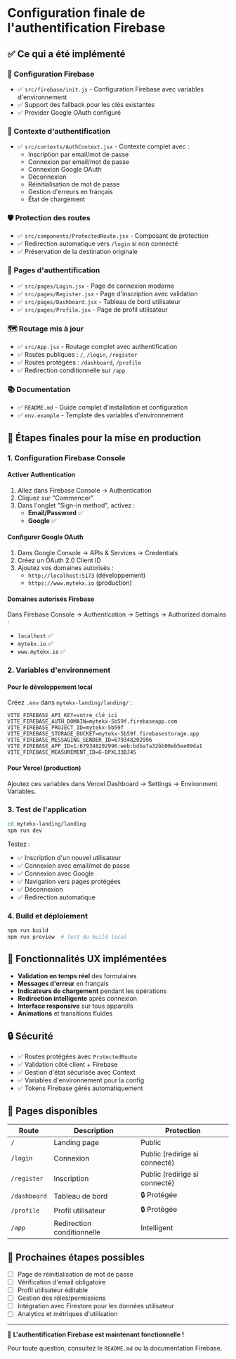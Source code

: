 # Configuration finale de l'authentification Firebase

## ✅ Ce qui a été implémenté

### 🔧 Configuration Firebase
- ✅ `src/firebase/init.js` - Configuration Firebase avec variables d'environnement
- ✅ Support des fallback pour les clés existantes
- ✅ Provider Google OAuth configuré

### 🎯 Contexte d'authentification
- ✅ `src/contexts/AuthContext.jsx` - Contexte complet avec :
  - Inscription par email/mot de passe
  - Connexion par email/mot de passe  
  - Connexion Google OAuth
  - Déconnexion
  - Réinitialisation de mot de passe
  - Gestion d'erreurs en français
  - État de chargement

### 🛡️ Protection des routes
- ✅ `src/components/ProtectedRoute.jsx` - Composant de protection
- ✅ Redirection automatique vers `/login` si non connecté
- ✅ Préservation de la destination originale

### 📄 Pages d'authentification
- ✅ `src/pages/Login.jsx` - Page de connexion moderne
- ✅ `src/pages/Register.jsx` - Page d'inscription avec validation
- ✅ `src/pages/Dashboard.jsx` - Tableau de bord utilisateur
- ✅ `src/pages/Profile.jsx` - Page de profil utilisateur

### 🗺️ Routage mis à jour
- ✅ `src/App.jsx` - Routage complet avec authentification
- ✅ Routes publiques : `/`, `/login`, `/register`
- ✅ Routes protégées : `/dashboard`, `/profile`
- ✅ Redirection conditionnelle sur `/app`

### 📚 Documentation
- ✅ `README.md` - Guide complet d'installation et configuration
- ✅ `env.example` - Template des variables d'environnement

## 🚀 Étapes finales pour la mise en production

### 1. Configuration Firebase Console

#### Activer Authentication
1. Allez dans Firebase Console → Authentication
2. Cliquez sur "Commencer"
3. Dans l'onglet "Sign-in method", activez :
   - **Email/Password** ✅
   - **Google** ✅

#### Configurer Google OAuth
1. Dans Google Console → APIs & Services → Credentials
2. Créez un OAuth 2.0 Client ID
3. Ajoutez vos domaines autorisés :
   - `http://localhost:5173` (développement)
   - `https://www.mytekx.io` (production)

#### Domaines autorisés Firebase
Dans Firebase Console → Authentication → Settings → Authorized domains :
- `localhost` ✅
- `mytekx.io` ✅
- `www.mytekx.io` ✅

### 2. Variables d'environnement

#### Pour le développement local
Créez `.env` dans `mytekx-landing/landing/` :
```env
VITE_FIREBASE_API_KEY=votre_clé_ici
VITE_FIREBASE_AUTH_DOMAIN=mytekx-5b59f.firebaseapp.com
VITE_FIREBASE_PROJECT_ID=mytekx-5b59f
VITE_FIREBASE_STORAGE_BUCKET=mytekx-5b59f.firebasestorage.app
VITE_FIREBASE_MESSAGING_SENDER_ID=679348202996
VITE_FIREBASE_APP_ID=1:679348202996:web:bdba7a32bb00eb5ee09da1
VITE_FIREBASE_MEASUREMENT_ID=G-DPXL33BJ4S
```

#### Pour Vercel (production)
Ajoutez ces variables dans Vercel Dashboard → Settings → Environment Variables.

### 3. Test de l'application

```bash
cd mytekx-landing/landing
npm run dev
```

Testez :
- ✅ Inscription d'un nouvel utilisateur
- ✅ Connexion avec email/mot de passe
- ✅ Connexion avec Google
- ✅ Navigation vers pages protégées
- ✅ Déconnexion
- ✅ Redirection automatique

### 4. Build et déploiement

```bash
npm run build
npm run preview  # Test du build local
```

## 🎨 Fonctionnalités UX implémentées

- **Validation en temps réel** des formulaires
- **Messages d'erreur** en français
- **Indicateurs de chargement** pendant les opérations
- **Redirection intelligente** après connexion
- **Interface responsive** sur tous appareils
- **Animations** et transitions fluides

## 🔒 Sécurité

- ✅ Routes protégées avec `ProtectedRoute`
- ✅ Validation côté client + Firebase
- ✅ Gestion d'état sécurisée avec Context
- ✅ Variables d'environnement pour la config
- ✅ Tokens Firebase gérés automatiquement

## 📱 Pages disponibles

| Route | Description | Protection |
|-------|-------------|------------|
| `/` | Landing page | Public |
| `/login` | Connexion | Public (redirige si connecté) |
| `/register` | Inscription | Public (redirige si connecté) |
| `/dashboard` | Tableau de bord | 🔒 Protégée |
| `/profile` | Profil utilisateur | 🔒 Protégée |
| `/app` | Redirection conditionnelle | Intelligent |

## 🎯 Prochaines étapes possibles

- [ ] Page de réinitialisation de mot de passe
- [ ] Vérification d'email obligatoire
- [ ] Profil utilisateur éditable
- [ ] Gestion des rôles/permissions
- [ ] Intégration avec Firestore pour les données utilisateur
- [ ] Analytics et métriques d'utilisation

---

🎉 **L'authentification Firebase est maintenant fonctionnelle !**

Pour toute question, consultez le `README.md` ou la documentation Firebase. 